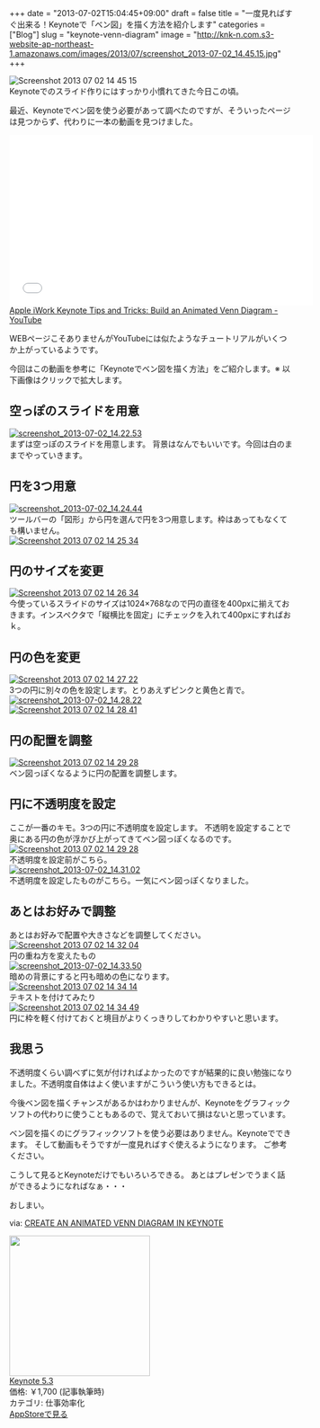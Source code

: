 +++
date = "2013-07-02T15:04:45+09:00"
draft = false
title = "一度見ればすぐ出来る！Keynoteで「ベン図」を描く方法を紹介します"
categories = ["Blog"]
slug = "keynote-venn-diagram"
image = "http://knk-n.com.s3-website-ap-northeast-1.amazonaws.com/images/2013/07/screenshot_2013-07-02_14.45.15.jpg"
+++

<div class="center"><img src="http://knk-n.com.s3-website-ap-northeast-1.amazonaws.com/images/2013/07/screenshot_2013-07-02_14.45.15.jpg" alt="Screenshot 2013 07 02 14 45 15" title="screenshot_2013-07-02_14.45.15.jpg" border="0" width="" height="" /></div>
Keynoteでのスライド作りにはすっかり小慣れてきた今日この頃。

最近、Keynoteでベン図を使う必要があって調べたのですが、そういったページは見つからず、代わりに一本の動画を見つけました。

<iframe width="540" height="304" src="//www.youtube-nocookie.com/embed/_1fz0naRzTw" frameborder="0" allowfullscreen></iframe>
<a class="external" href="http://www.youtube.com/watch?v=_1fz0naRzTw" target="_blank">Apple iWork Keynote Tips and Tricks: Build an Animated Venn Diagram - YouTube</a>

WEBページこそありませんがYouTubeには似たようなチュートリアルがいくつか上がっているようです。

今回はこの動画を参考に「Keynoteでベン図を描く方法」をご紹介します。<!--more-->※ 以下画像はクリックで拡大します。

<h2>空っぽのスライドを用意</h2>
<div class="center"><a href="http://knk-n.com.s3-website-ap-northeast-1.amazonaws.com/images/2013/07/screenshot_2013-07-02_14.22.53.jpg"><img src="http://knk-n.com.s3-website-ap-northeast-1.amazonaws.com/images/2013/07/screenshot_2013-07-02_14.22.53.jpg" alt="screenshot_2013-07-02_14.22.53" title="screenshot_2013-07-02_14.22.53.jpg" border="0" width="" height="" /></a></div>
まずは空っぽのスライドを用意します。
背景はなんでもいいです。今回は白のままでやっていきます。


<h2>円を3つ用意</h2>
<div class="center"><a href="http://knk-n.com.s3-website-ap-northeast-1.amazonaws.com/images/2013/07/screenshot_2013-07-02_14.24.44.jpg"><img src="http://knk-n.com.s3-website-ap-northeast-1.amazonaws.com/images/2013/07/screenshot_2013-07-02_14.24.44.jpg" alt="screenshot_2013-07-02_14.24.44" title="screenshot_2013-07-02_14.24.44.jpg" border="0" width="" height="" /></a></div>
ツールバーの「図形」から円を選んで円を3つ用意します。枠はあってもなくても構いません。

<div class="center"><a href="http://knk-n.com.s3-website-ap-northeast-1.amazonaws.com/images/2013/07/screenshot_2013-07-02_14.25.34.jpg"><img src="http://knk-n.com.s3-website-ap-northeast-1.amazonaws.com/images/2013/07/screenshot_2013-07-02_14.25.34.jpg" alt="Screenshot 2013 07 02 14 25 34" title="screenshot_2013-07-02_14.25.34.jpg" border="0" width="" height="" /></a></div>

<h2>円のサイズを変更</h2>
<div class="center"><a href="http://knk-n.com.s3-website-ap-northeast-1.amazonaws.com/images/2013/07/screenshot_2013-07-02_14.26.34.jpg"><img src="http://knk-n.com.s3-website-ap-northeast-1.amazonaws.com/images/2013/07/screenshot_2013-07-02_14.26.34.jpg" alt="Screenshot 2013 07 02 14 26 34" title="screenshot_2013-07-02_14.26.34.jpg" border="0" width="" height="" /></a></div>
今使っているスライドのサイズは1024×768なので円の直径を400pxに揃えておきます。インスペクタで「縦横比を固定」にチェックを入れて400pxにすればおｋ。

<h2>円の色を変更</h2>
<div class="center"><a href="http://knk-n.com.s3-website-ap-northeast-1.amazonaws.com/images/2013/07/screenshot_2013-07-02_14.27.22.jpg"><img src="http://knk-n.com.s3-website-ap-northeast-1.amazonaws.com/images/2013/07/screenshot_2013-07-02_14.27.22.jpg" alt="Screenshot 2013 07 02 14 27 22" title="screenshot_2013-07-02_14.27.22.jpg" border="0" width="" height="" /></a></div>
3つの円に別々の色を設定します。とりあえずピンクと黄色と青で。

<div class="center"><a href="http://knk-n.com.s3-website-ap-northeast-1.amazonaws.com/images/2013/07/screenshot_2013-07-02_14.28.22.jpg"><img src="http://knk-n.com.s3-website-ap-northeast-1.amazonaws.com/images/2013/07/screenshot_2013-07-02_14.28.22.jpg" alt="screenshot_2013-07-02_14.28.22" title="screenshot_2013-07-02_14.28.22.jpg" border="0" width="" height="" /></a></div>

<div class="center"><a href="http://knk-n.com.s3-website-ap-northeast-1.amazonaws.com/images/2013/07/screenshot_2013-07-02_14.28.41.jpg"><img src="http://knk-n.com.s3-website-ap-northeast-1.amazonaws.com/images/2013/07/screenshot_2013-07-02_14.28.41.jpg" alt="Screenshot 2013 07 02 14 28 41" title="screenshot_2013-07-02_14.28.41.jpg" border="0" width="" height="" /></a></div>

<h2>円の配置を調整</h2>
<div class="center"><a href="http://knk-n.com.s3-website-ap-northeast-1.amazonaws.com/images/2013/07/screenshot_2013-07-02_14.29.28.jpg"><img src="http://knk-n.com.s3-website-ap-northeast-1.amazonaws.com/images/2013/07/screenshot_2013-07-02_14.29.28.jpg" alt="Screenshot 2013 07 02 14 29 28" title="screenshot_2013-07-02_14.29.28.jpg" border="0" width="" height="" /></a></div>
ベン図っぽくなるように円の配置を調整します。

<h2>円に不透明度を設定</h2>
ここが一番のキモ。3つの円に不透明度を設定します。
不透明を設定することで奥にある円の色が浮かび上がってきてベン図っぽくなるのです。

<div class="center"><a href="http://knk-n.com.s3-website-ap-northeast-1.amazonaws.com/images/2013/07/screenshot_2013-07-02_14.29.28.jpg"><img src="http://knk-n.com.s3-website-ap-northeast-1.amazonaws.com/images/2013/07/screenshot_2013-07-02_14.29.28.jpg" alt="Screenshot 2013 07 02 14 29 28" title="screenshot_2013-07-02_14.29.28.jpg" border="0" width="" height="" /></a></div>
不透明度を設定前がこちら。

<div class="center"><a href="http://knk-n.com.s3-website-ap-northeast-1.amazonaws.com/images/2013/07/screenshot_2013-07-02_14.31.02.jpg"><img src="http://knk-n.com.s3-website-ap-northeast-1.amazonaws.com/images/2013/07/screenshot_2013-07-02_14.31.02.jpg" alt="screenshot_2013-07-02_14.31.02" title="screenshot_2013-07-02_14.31.02.jpg" border="0" width="" height="" /></a></div>
不透明度を設定したものがこちら。一気にベン図っぽくなりました。

<h2>あとはお好みで調整</h2>
あとはお好みで配置や大きさなどを調整してください。

<div class="center"><a href="http://knk-n.com.s3-website-ap-northeast-1.amazonaws.com/images/2013/07/screenshot_2013-07-02_14.32.04.jpg"><img src="http://knk-n.com.s3-website-ap-northeast-1.amazonaws.com/images/2013/07/screenshot_2013-07-02_14.32.04.jpg" alt="Screenshot 2013 07 02 14 32 04" title="screenshot_2013-07-02_14.32.04.jpg" border="0" width="" height="" /></a></div>
円の重ね方を変えたもの

<div class="center"><a href="http://knk-n.com.s3-website-ap-northeast-1.amazonaws.com/images/2013/07/screenshot_2013-07-02_14.33.50.jpg"><img src="http://knk-n.com.s3-website-ap-northeast-1.amazonaws.com/images/2013/07/screenshot_2013-07-02_14.33.50.jpg" alt="screenshot_2013-07-02_14.33.50" title="screenshot_2013-07-02_14.33.50.jpg" border="0" width="" height="" /></a></div>
暗めの背景にすると円も暗めの色になります。

<div class="center"><a href="http://knk-n.com.s3-website-ap-northeast-1.amazonaws.com/images/2013/07/screenshot_2013-07-02_14.34.14.jpg"><img src="http://knk-n.com.s3-website-ap-northeast-1.amazonaws.com/images/2013/07/screenshot_2013-07-02_14.34.14.jpg" alt="Screenshot 2013 07 02 14 34 14" title="screenshot_2013-07-02_14.34.14.jpg" border="0" width="" height="" /></a></div>
テキストを付けてみたり

<div class="center"><a href="http://knk-n.com.s3-website-ap-northeast-1.amazonaws.com/images/2013/07/screenshot_2013-07-02_14.34.49.jpg"><img src="http://knk-n.com.s3-website-ap-northeast-1.amazonaws.com/images/2013/07/screenshot_2013-07-02_14.34.49.jpg" alt="Screenshot 2013 07 02 14 34 49" title="screenshot_2013-07-02_14.34.49.jpg" border="0" width="" height="" /></a></div>
円に枠を軽く付けておくと境目がよりくっきりしてわかりやすいと思います。

<h2>我思う</h2>
不透明度くらい調べずに気が付ければよかったのですが結果的に良い勉強になりました。不透明度自体はよく使いますがこういう使い方もできるとは。

今後ベン図を描くチャンスがあるかはわかりませんが、Keynoteをグラフィックソフトの代わりに使うこともあるので、覚えておいて損はないと思っています。

ベン図を描くのにグラフィックソフトを使う必要はありません。Keynoteでできます。
そして動画もそうですが一度見ればすぐ使えるようになります。
ご参考ください。

こうして見るとKeynoteだけでもいろいろできる。
あとはプレゼンでうまく話ができるようになればなぁ・・・

おしまい。

<p>via: <a class="external" href="http://www.keynoteclassroom.com/index_files/Venn-Diagram-in-Keynote.html" target="_blank">CREATE AN ANIMATED VENN DIAGRAM IN KEYNOTE</a></p>

<div class="appstorehelper"><a href="https://itunes.apple.com/jp/app/keynote/id409183694?mt=12&uo=4" rel="nofollow" target="_blank"><img class="appstorehelper_appicn_mac" src="http://a5.mzstatic.com/us/r1000/083/Purple/v4/f2/bb/36/f2bb368f-4c81-8dda-0617-5e7c1d37103a/Keynote.512x512-75.png" width="250" height="250"  /><div class="appstorehelper_text"><a href="https://itunes.apple.com/jp/app/keynote/id409183694?mt=12&uo=4" rel="nofollow" target="_blank">Keynote 5.3</a><br />価格: &#65509;1,700 (記事執筆時)<br />カテゴリ: 仕事効率化</div>
</div>
<a class="goappstore" href="https://itunes.apple.com/jp/app/keynote/id409183694?mt=12&uo=4" target="_blank">AppStoreで見る</a>

